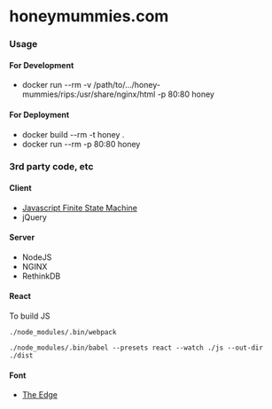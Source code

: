 # honeymummies.com

### Usage

#### For Development

* docker run --rm -v /path/to/.../honey-mummies/rips:/usr/share/nginx/html -p 80:80 honey

#### For Deployment

* docker build --rm -t honey .
* docker run --rm -p 80:80 honey

### 3rd party code, etc

#### Client

* [Javascript Finite State Machine](https://github.com/jakesgordon/javascript-state-machine)
* jQuery

#### Server

* NodeJS
* NGINX
* RethinkDB

#### React

To build JS

`./node_modules/.bin/webpack`

`./node_modules/.bin/babel --presets react --watch ./js --out-dir ./dist`

#### Font

* [The Edge](http://patorjk.com/software/taag/#p=display&f=The%20Edge&t=Boid)
